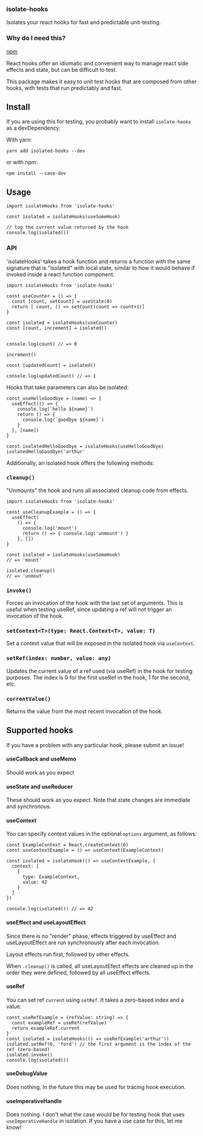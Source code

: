### isolate-hooks

Isolates your react hooks for fast and predictable unit-testing.

### Why do I need this?

[npm](https://www.npmjs.com/package/isolate-hooks)

React hooks offer an idiomatic and convenient way to manage react side effects and state, but can be difficult to test.

This package makes it easy to unit test hooks that are composed from other hooks, with tests that run predictably and fast.

## Install

If you are using this for testing, you probably want to install `isolate-hooks` as a devDependency.

With yarn:

```
yarn add isolated-hooks --dev
```

or with npm:

```
npm install --save-dev
```

## Usage

```
import isolateHooks from 'isolate-hooks'

const isolated = isolateHooks(useSomeHook)

// log the current value returned by the hook
console.log(isolated())

```


### API

'isolateHooks' takes a hook function and returns a function with the same signature that is "isolated" with local state,
similar to how it would behave if invoked inside a react function component.


```
import isolateHooks from 'isolate-hooks'

const useCounter = () => {
  const [count, setCount] = useState(0)
  return [ count, () => setCount(count => count+1)]
}

const isolated = isolateHooks(useCounter)
const [count, increment] = isolated()


console.log(count) // => 0

increment()

const [updatedCount] = isolated()

console.log(updatedCount) // => 1

```

Hooks that take parameters can also be isolated:

```
const useHelloGoodbye = (name) => {
  useEffect(() => {
    console.log(`hello ${name}`)
    return () => {
      console.log(`goodbye ${name}`)
    }
  }, [name])
}

const isolatedHelloGoodbye = isolateHooks(useHelloGoodbye)
isolatedHelloGoodbye('arthur'

```


Additionally, an isolated hook offers the following methods:

### `cleanup()`

"Unmounts" the hook and runs all associated cleanup code from effects.

```
import isolateHooks from 'isolate-hooks'

const useCleanupExample = () => {
  useEffect(
    () => {
      console.log('mount')
      return () => { console.log('unmount') }
    }, [])
}

const isolated = isolateHooks(useSomeHook)
// => 'mount'

isolated.cleanup()
// => 'unmout'

```

### `invoke()`

Forces an invocation of the hook with the last set of arguments.
This is useful when testing useRef, since updating a ref will not trigger an invocation of the hook.

### `setContext<T>(type: React.Context<T>, value: T)`

Set a context value that will be exposed in the isolated hook via `useContext`.

### `setRef(index: number, value: any)`

Updates the current value of a ref used (via useRef) in the hook for testing purposes.
The index is 0 for the first useRef in the hook, 1 for the second, etc.

### `currentValue()`

Returns the value from the most recent invocation of the hook.

## Supported hooks

If you have a problem with any particular hook, please submit an issue!

#### useCallback and useMemo

Should work as you expect

#### useState and useReducer

These should work as you expect.
Note that state changes are immediate and synchronous.

#### useContext

You can specify context values in the optional `options` argument, as follows:

```
const ExampleContext = React.createContext(0)
const useContextExample = () => useContext(ExampleContext)

const isolated = isolateHook(() => useContextExample, {
  context: [
    {
      type: ExampleContext,
      value: 42
    }
  ]
})

console.log(isolated()) // => 42

```

#### useEffect and useLayoutEffect

Since there is no "render" phase, effects triggered by useEffect and useLayoutEffect are run synchronously after each invocation.

Layout effects run first, followed by other effects.

When `.cleanup()` is called, all useLayoutEfect effects are cleaned up in the order they were defined, followed by all useEffect effects.

#### useRef

You can set ref `current` using `setRef`. It takes a zero-based index and a value:

```
const useRefExample = (refValue: string) => {
  const exampleRef = useRef(refValue)
  return exampleRef.current
}
const isolated = isolateHooks(() => useRefExample('arthur'))
isolated.setRef(0, 'ford') // the first argument is the index of the ref (zero-based)
isolated.invoke()
console.log(isolated())
```

#### useDebugValue

Does nothing. In the future this may be used for tracing hook execution.

#### useImperativeHandle

Does nothing. I don't what the case would be for testing hook that uses `useImperativeHandle` in isolation. If you have a use case for this, let me know!
